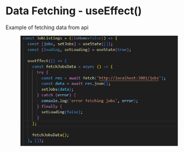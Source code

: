 # Data Fetching - useEffect()

Example of fetching data from api

<figure><img src="../.gitbook/assets/image (70).png" alt=""><figcaption></figcaption></figure>
